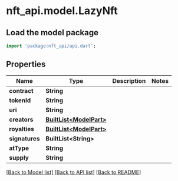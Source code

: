 # nft_api.model.LazyNft

## Load the model package
```dart
import 'package:nft_api/api.dart';
```

## Properties
Name | Type | Description | Notes
------------ | ------------- | ------------- | -------------
**contract** | **String** |  | 
**tokenId** | **String** |  | 
**uri** | **String** |  | 
**creators** | [**BuiltList&lt;ModelPart&gt;**](ModelPart.md) |  | 
**royalties** | [**BuiltList&lt;ModelPart&gt;**](ModelPart.md) |  | 
**signatures** | **BuiltList&lt;String&gt;** |  | 
**atType** | **String** |  | 
**supply** | **String** |  | 

[[Back to Model list]](../README.md#documentation-for-models) [[Back to API list]](../README.md#documentation-for-api-endpoints) [[Back to README]](../README.md)


